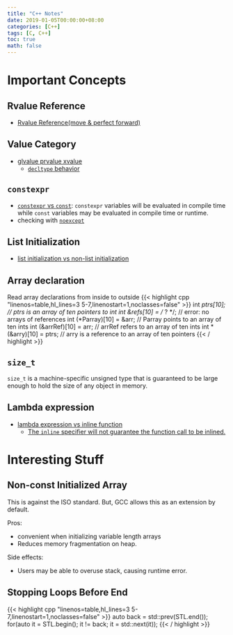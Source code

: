 ```yaml
---
title: "C++ Notes"
date: 2019-01-05T00:00:00+08:00
categories: [C++]
tags: [C, C++]
toc: true
math: false
---
```


# Important Concepts

## Rvalue Reference
-	[Rvalue Reference(move & perfect forward)](http://thbecker.net/articles/rvalue_references/section_01.html)

## Value Category
-	[glvalue prvalue xvalue](https://en.cppreference.com/w/cpp/language/value_category)
	-	[`decltype` behavior](https://en.cppreference.com/w/cpp/language/decltype)

## `constexpr`
-	[`constexpr` vs `const`](https://stackoverflow.com/questions/13346879/const-vs-constexpr-on-variables):
`constexpr` variables will be evaluated in compile time while `const` variables may be evaluated in compile time or runtime.
-	checking with [`noexcept`](https://en.cppreference.com/w/cpp/language/constexpr#Notes)

## List Initialization
-	[list initialization vs non-list initialization](https://stackoverflow.com/questions/18222926/why-is-list-initialization-using-curly-braces-better-than-the-alternatives)

## Array declaration
Read array declarations from inside to outside
{{< highlight cpp "linenos=table,hl_lines=3 5-7,linenostart=1,noclasses=false" >}}
int *ptrs[10];            //  ptrs is an array of ten pointers to int
int &refs[10] = /* ? */;  //  error: no arrays of references
int (*Parray)[10] = &arr; //  Parray points to an array of ten ints
int (&arrRef)[10] = arr;  //  arrRef refers to an array of ten ints
int *(&arry)[10] = ptrs; // arry is a reference to an array of ten pointers
{{< / highlight >}}

## `size_t`
`size_t` is a machine-specific unsigned type that is guaranteed to be large enough to hold the size of any object in memory.

## Lambda expression
-	[lambda expression vs inline function](https://stackoverflow.com/questions/13722426/why-can-lambdas-be-better-optimized-by-the-compiler-than-plain-functions)
	- [The `inline` specifier will not guarantee the function call to be inlined.](https://stackoverflow.com/questions/15930755/are-lambdas-inlined-like-functions-in-c#answer-15931934)

# Interesting Stuff

## Non-const Initialized Array

This is against the ISO standard. But, GCC allows this as an extension by default.

Pros:
-	convenient when initializing variable length arrays
-	Reduces memory fragmentation on heap.

Side effects:
- Users may be able to overuse stack, causing runtime error.

## Stopping Loops Before End

{{< highlight cpp "linenos=table,hl_lines=3 5-7,linenostart=1,noclasses=false" >}}
auto back = std::prev(STL.end());
for(auto it = STL.begin(); it != back; it = std::next(it));
{{< / highlight >}}
